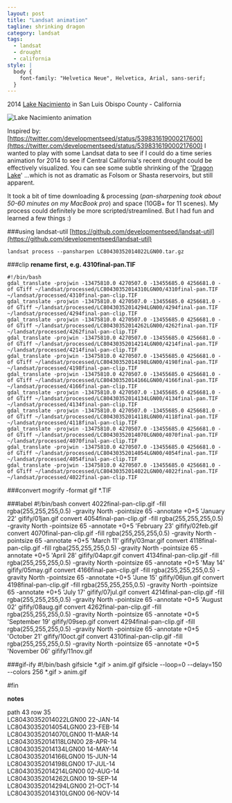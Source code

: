```yaml
---
layout: post
title: "Landsat animation"
tagline: shrinking dragon
category: landsat
tags:
  - landsat
  - drought
  - california
style: |
  body {
    font-family: "Helvetica Neue", Helvetica, Arial, sans-serif;
  }
---
```


2014 [Lake Nacimiento](http://www.openstreetmap.org/#map=12/35.7432/-120.9483) in San Luis Obispo County - California

![Lake Nacimiento animation](http://i.imgur.com/s7ukngS.gif)

Inspired by: [https://twitter.com/developmentseed/status/539831619000217600](https://twitter.com/developmentseed/status/539831619000217600) I wanted to play with some Landsat data to see if I could do a time series animation for 2014 to see if Central California's recent drought could be effectively visualized. You can see some subtle shrinking of the '[Dragon Lake](http://en.wikipedia.org/wiki/Lake_Nacimiento)' ...which is not as dramatic as Folsom or Shasta reservoirs, but still apparent.

It took a bit of time downloading & processing (_pan-sharpening took about 50-60 minutes on my MacBook pro_) and space (10GB+ for 11 scenes). My process could definitely be more scripted/streamlined. But I had fun and learned a few things :)

###using landsat-util
[https://github.com/developmentseed/landsat-util](https://github.com/developmentseed/landsat-util)  

	landsat process --pansharpen LC80430352014022LGN00.tar.gz

###clip
**rename first, e.g. 4310final-pan.TIF**  

	#!/bin/bash
	gdal_translate -projwin -13475810.0 4270507.0 -13455685.0 4256681.0 -of GTiff ~/landsat/processed/LC80430352014310LGN00/4310final-pan.TIF ~/landsat/processed/4310final-pan-clip.TIF
	gdal_translate -projwin -13475810.0 4270507.0 -13455685.0 4256681.0 -of GTiff ~/landsat/processed/LC80430352014294LGN00/4294final-pan.TIF ~/landsat/processed/4294final-pan-clip.TIF
	gdal_translate -projwin -13475810.0 4270507.0 -13455685.0 4256681.0 -of GTiff ~/landsat/processed/LC80430352014262LGN00/4262final-pan.TIF ~/landsat/processed/4262final-pan-clip.TIF
	gdal_translate -projwin -13475810.0 4270507.0 -13455685.0 4256681.0 -of GTiff ~/landsat/processed/LC80430352014214LGN00/4214final-pan.TIF ~/landsat/processed/4214final-pan-clip.TIF
	gdal_translate -projwin -13475810.0 4270507.0 -13455685.0 4256681.0 -of GTiff ~/landsat/processed/LC80430352014198LGN00/4198final-pan.TIF ~/landsat/processed/4198final-pan-clip.TIF
	gdal_translate -projwin -13475810.0 4270507.0 -13455685.0 4256681.0 -of GTiff ~/landsat/processed/LC80430352014166LGN00/4166final-pan.TIF ~/landsat/processed/4166final-pan-clip.TIF
	gdal_translate -projwin -13475810.0 4270507.0 -13455685.0 4256681.0 -of GTiff ~/landsat/processed/LC80430352014134LGN00/4134final-pan.TIF ~/landsat/processed/4134final-pan-clip.TIF
	gdal_translate -projwin -13475810.0 4270507.0 -13455685.0 4256681.0 -of GTiff ~/landsat/processed/LC80430352014118LGN00/4118final-pan.TIF ~/landsat/processed/4118final-pan-clip.TIF
	gdal_translate -projwin -13475810.0 4270507.0 -13455685.0 4256681.0 -of GTiff ~/landsat/processed/LC80430352014070LGN00/4070final-pan.TIF ~/landsat/processed/4070final-pan-clip.TIF
	gdal_translate -projwin -13475810.0 4270507.0 -13455685.0 4256681.0 -of GTiff ~/landsat/processed/LC80430352014054LGN00/4054final-pan.TIF ~/landsat/processed/4054final-pan-clip.TIF
	gdal_translate -projwin -13475810.0 4270507.0 -13455685.0 4256681.0 -of GTiff ~/landsat/processed/LC80430352014022LGN00/4022final-pan.TIF ~/landsat/processed/4022final-pan-clip.TIF

###convert
	mogrify -format gif *.TIF

###label
	#!/bin/bash
	convert 4022final-pan-clip.gif -fill rgba\(255,255,255,0.5\) -gravity North -pointsize 65 -annotate +0+5 'January 22' gifify/01jan.gif
	convert 4054final-pan-clip.gif -fill rgba\(255,255,255,0.5\) -gravity North -pointsize 65 -annotate +0+5 'February 23' gifify/02feb.gif
	convert 4070final-pan-clip.gif -fill rgba\(255,255,255,0.5\) -gravity North -pointsize 65 -annotate +0+5 'March 11' gifify/03mar.gif
	convert 4118final-pan-clip.gif -fill rgba\(255,255,255,0.5\) -gravity North -pointsize 65 -annotate +0+5 'April 28' gifify/04apr.gif
	convert 4134final-pan-clip.gif -fill rgba\(255,255,255,0.5\) -gravity North -pointsize 65 -annotate +0+5 'May 14' gifify/05may.gif
	convert 4166final-pan-clip.gif -fill rgba\(255,255,255,0.5\) -gravity North -pointsize 65 -annotate +0+5 'June 15' gifify/06jun.gif
	convert 4198final-pan-clip.gif -fill rgba\(255,255,255,0.5\) -gravity North -pointsize 65 -annotate +0+5 'July 17' gifify/07jul.gif
	convert 4214final-pan-clip.gif -fill rgba\(255,255,255,0.5\) -gravity North -pointsize 65 -annotate +0+5 'August 02' gifify/08aug.gif
	convert 4262final-pan-clip.gif -fill rgba\(255,255,255,0.5\) -gravity North -pointsize 65 -annotate +0+5 'September 19' gifify/09sep.gif
	convert 4294final-pan-clip.gif -fill rgba\(255,255,255,0.5\) -gravity North -pointsize 65 -annotate +0+5 'October 21' gifify/10oct.gif
	convert 4310final-pan-clip.gif -fill rgba\(255,255,255,0.5\) -gravity North -pointsize 65 -annotate +0+5 'November 06' gifify/11nov.gif

###gif-ify
	#!/bin/bash
	gifsicle *.gif > anim.gif
	gifsicle --loop=0 --delay=150 --colors 256 *.gif > anim.gif

#fin

**notes**  

path 43 row 35  
LC80430352014022LGN00 22-JAN-14  
LC80430352014054LGN00 23-FEB-14  
LC80430352014070LGN00 11-MAR-14  
LC80430352014118LGN00 28-APR-14  
LC80430352014134LGN00 14-MAY-14  
LC80430352014166LGN00 15-JUN-14  
LC80430352014198LGN00 17-JUL-14  
LC80430352014214LGN00 02-AUG-14  
LC80430352014262LGN00 19-SEP-14  
LC80430352014294LGN00 21-OCT-14  
LC80430352014310LGN00 06-NOV-14  
